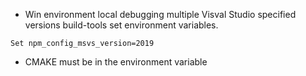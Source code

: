 * Win environment local debugging multiple Visval Studio specified versions build-tools set environment variables.

```
Set npm_config_msvs_version=2019
```

* CMAKE must be in the environment variable
